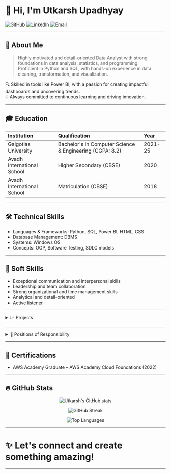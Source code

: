 # 👋 Hi, I'm Utkarsh Upadhyay

[![GitHub](https://img.shields.io/badge/GitHub-UtkarshUpadhyay1919-black?logo=github)](https://github.com/Utkarshupadhyay1919)
[![LinkedIn](https://img.shields.io/badge/LinkedIn-Utkarsh%20Upadhyay-blue?logo=linkedin)](https://www.linkedin.com/in/utkarsh-upadhyay-366815260/)
[![Email](https://img.shields.io/badge/Email-upadhyayutkarsh2003%40gmail.com-red?logo=gmail)](mailto:upadhyayutkarsh2003@gmail.com)

---

## 🧠 About Me
> Highly motivated and detail-oriented Data Analyst with strong foundations in data analysis, statistics, and programming.  
> Proficient in Python and SQL, with hands-on experience in data cleaning, transformation, and visualization.

🔍 Skilled in tools like Power BI, with a passion for creating impactful dashboards and uncovering trends.  
💡 Always committed to continuous learning and driving innovation.

---

## 🎓 Education

| Institution | Qualification | Year |
|:------------|:--------------|:-----|
| Galgotias University | Bachelor's in Computer Science & Engineering (CGPA: 8.2) | 2021-25 |
| Avadh International School | Higher Secondary (CBSE) | 2020 |
| Avadh International School | Matriculation (CBSE) | 2018 |

---

## 🛠 Technical Skills
- Languages & Frameworks: Python, SQL, Power BI, HTML, CSS
- Database Management: DBMS
- Systems: Windows OS
- Concepts: OOP, Software Testing, SDLC models

---

## 🧩 Soft Skills
- Exceptional communication and interpersonal skills
- Leadership and team collaboration
- Strong organizational and time management skills
- Analytical and detail-oriented
- Active listener

---

<details>
<summary>📈 Projects</summary>

- Restaurant Management Website (Jan 2023 - May 2023)  
  Developed a dynamic restaurant management system using HTML, CSS, and JavaScript for efficient inventory and order management.

- Cryptocurrency Price Prediction Website (Aug 2023 - May 2024)  
  Built a price prediction platform using HTML, CSS, JavaScript, Power BI, and machine learning concepts. Designed in Figma for a smooth UX.

</details>

---

<details>
<summary>🏅 Positions of Responsibility</summary>

- Senior Member, Galgotias Management Team (2023-24)  
  Assisted in event coordination, ensuring seamless execution and cost-effective management.

- Coordinator, Lingo Freaks (2022-23)  
  Led activities promoting inclusivity, creativity, and language learning among students.

</details>

---

## 📜 Certifications
- AWS Academy Graduate – AWS Academy Cloud Foundations (2022)

---

## 🔥 GitHub Stats

<p align="center">
  <img src="https://github-readme-stats.vercel.app/api?username=Utkarshupadhyay1919&show_icons=true&theme=radical" alt="Utkarsh's GitHub stats" />
</p>

<p align="center">
  <img src="https://github-readme-streak-stats.herokuapp.com/?user=Utkarshupadhyay1919&theme=radical" alt="GitHub Streak" />
</p>

<p align="center">
  <img src="https://github-readme-stats.vercel.app/api/top-langs/?username=Utkarshupadhyay1919&layout=compact&theme=radical" alt="Top Languages" />
</p>

---

# ✨ Let's connect and create something amazing!

---
